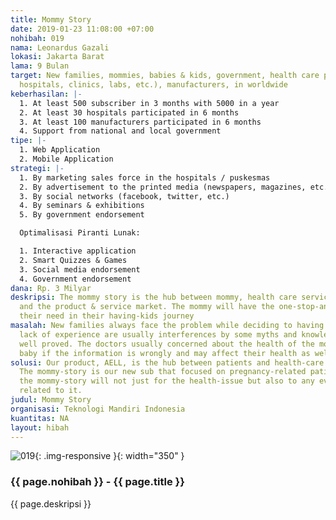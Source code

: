 ```yaml
---
title: Mommy Story
date: 2019-01-23 11:08:00 +07:00
nohibah: 019
nama: Leonardus Gazali
lokasi: Jakarta Barat
lama: 9 Bulan
target: New families, mommies, babies & kids, government, health care providers (doctors,
  hospitals, clinics, labs, etc.), manufacturers, in worldwide
keberhasilan: |-
  1. At least 500 subscriber in 3 months with 5000 in a year
  2. At least 30 hospitals participated in 6 months
  3. At least 100 manufacturers participated in 6 months
  4. Support from national and local government
tipe: |-
  1. Web Application
  2. Mobile Application
strategi: |-
  1. By marketing sales force in the hospitals / puskesmas
  2. By advertisement to the printed media (newspapers, magazines, etc.)
  3. By social networks (facebook, twitter, etc.)
  4. By seminars & exhibitions
  5. By government endorsement

  Optimalisasi Piranti Lunak:

  1. Interactive application
  2. Smart Quizzes & Games
  3. Social media endorsement
  4. Government endorsement
dana: Rp. 3 Milyar
deskripsi: The mommy story is the hub between mommy, health care service providers
  and the product & service market. The mommy will have the one-stop-answer to all
  their need in their having-kids journey
masalah: New families always face the problem while deciding to having kids. Their
  lack of experience are usually interferences by some myths and knowledge that not
  well proved. The doctors usually concerned about the health of the mommy and the
  baby if the information is wrongly and may affect their health as well.
solusi: Our product, AELL, is the hub between patients and health-care service providers.
  The mommy-story is our new sub that focused on pregnancy-related patients. However,
  the mommy-story will not just for the health-issue but also to any events / activities
  related to it.
judul: Mommy Story
organisasi: Teknologi Mandiri Indonesia
kuantitas: NA
layout: hibah
---
```


![019](/static/img/hibahcms/019.png){: .img-responsive }{: width="350" }

### {{ page.nohibah }} - {{ page.title }}

{{ page.deskripsi }}
